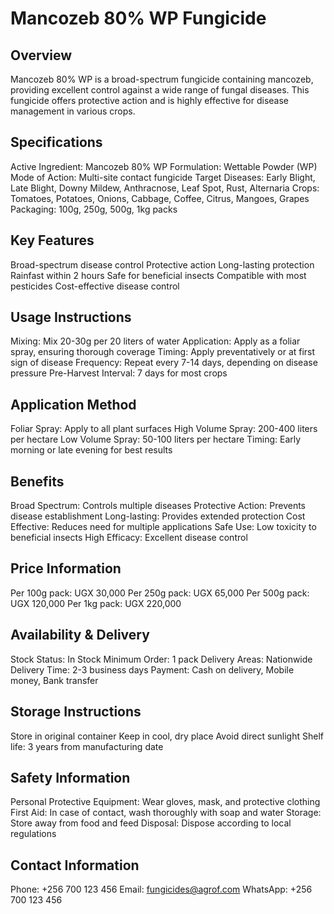 # Mancozeb 80% WP Fungicide

## Overview
Mancozeb 80% WP is a broad-spectrum fungicide containing mancozeb, providing excellent control against a wide range of fungal diseases. This fungicide offers protective action and is highly effective for disease management in various crops.

## Specifications
Active Ingredient: Mancozeb 80% WP
Formulation: Wettable Powder (WP)
Mode of Action: Multi-site contact fungicide
Target Diseases: Early Blight, Late Blight, Downy Mildew, Anthracnose, Leaf Spot, Rust, Alternaria
Crops: Tomatoes, Potatoes, Onions, Cabbage, Coffee, Citrus, Mangoes, Grapes
Packaging: 100g, 250g, 500g, 1kg packs

## Key Features
Broad-spectrum disease control
Protective action
Long-lasting protection
Rainfast within 2 hours
Safe for beneficial insects
Compatible with most pesticides
Cost-effective disease control

## Usage Instructions
Mixing: Mix 20-30g per 20 liters of water
Application: Apply as a foliar spray, ensuring thorough coverage
Timing: Apply preventatively or at first sign of disease
Frequency: Repeat every 7-14 days, depending on disease pressure
Pre-Harvest Interval: 7 days for most crops

## Application Method
Foliar Spray: Apply to all plant surfaces
High Volume Spray: 200-400 liters per hectare
Low Volume Spray: 50-100 liters per hectare
Timing: Early morning or late evening for best results

## Benefits
Broad Spectrum: Controls multiple diseases
Protective Action: Prevents disease establishment
Long-lasting: Provides extended protection
Cost Effective: Reduces need for multiple applications
Safe Use: Low toxicity to beneficial insects
High Efficacy: Excellent disease control

## Price Information
Per 100g pack: UGX 30,000
Per 250g pack: UGX 65,000
Per 500g pack: UGX 120,000
Per 1kg pack: UGX 220,000

## Availability & Delivery
Stock Status: In Stock
Minimum Order: 1 pack
Delivery Areas: Nationwide
Delivery Time: 2-3 business days
Payment: Cash on delivery, Mobile money, Bank transfer

## Storage Instructions
Store in original container
Keep in cool, dry place
Avoid direct sunlight
Shelf life: 3 years from manufacturing date

## Safety Information
Personal Protective Equipment: Wear gloves, mask, and protective clothing
First Aid: In case of contact, wash thoroughly with soap and water
Storage: Store away from food and feed
Disposal: Dispose according to local regulations

## Contact Information
Phone: +256 700 123 456
Email: fungicides@agrof.com
WhatsApp: +256 700 123 456
